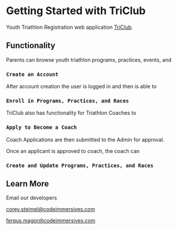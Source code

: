 # Getting Started with TriClub

Youth Triathlon Registration web application [TriClub](https://triclubfrontend.herokuapp.com/).

## Functionality

Parents can browse youth triathlon programs, practices, events, and

### `Create an Account`

After account creation the user is logged in and then is able to

### `Enroll in Programs, Practices, and Races`

TriClub also has functionality for Triathlon Coaches to

### `Apply to Become a Coach`

Coach Applications are then submitted to the Admin for approval.

Once an applicant is approved to coach, the coach can

### `Create and Update Programs, Practices, and Races`

## Learn More

Email our developers

[corey.steimel@codeimmersives.com](mailto:corey.steimel@codeimmersives.com)

[fergus.magor@codeimmersives.com](mailto:fergus.magor@codeimmersives.com)
